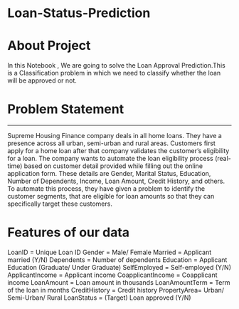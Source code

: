 # Loan-Status-Prediction
# About Project
In this Notebook , We are going to solve the Loan Approval Prediction.This is a Classification problem in which we need to classify whether the loan will be approved or not.
# Problem Statement
-------------------------------------------------------------------------------------------------------------------------------------------------------------------------
Supreme Housing Finance company deals in all home loans. They have a presence across all urban, semi-urban and rural areas. Customers first apply for a home loan after that company validates the customer’s eligibility for a loan. The company wants to automate the loan eligibility process (real-time) based on customer detail provided while filling out the online application form. These details are Gender, Marital Status, Education, Number of Dependents, Income, Loan Amount, Credit History, and others. To automate this process, they have given a problem to identify the customer segments, that are eligible for loan amounts so that they can specifically target these customers.
# Features of our data
LoanID = Unique Loan ID
Gender = Male/ Female
Married = Applicant married (Y/N)
Dependents = Number of dependents
Education = Applicant Education (Graduate/ Under Graduate)
SelfEmployed = Self-employed (Y/N)
ApplicantIncome = Applicant income
CoapplicantIncome = Coapplicant income
LoanAmount = Loan amount in thousands
LoanAmountTerm = Term of the loan in months
CreditHistory = Credit history
PropertyArea= Urban/ Semi-Urban/ Rural
LoanStatus = (Target) Loan approved (Y/N)
